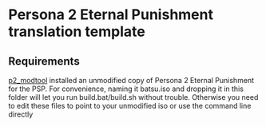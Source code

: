 # Persona 2 Eternal Punishment translation template

## Requirements
[p2_modtool](https://github.com/eiowlta/p2_tool) installed
an unmodified copy of Persona 2 Eternal Punishment for the PSP.  For convenience, naming it batsu.iso and dropping it in this folder will let you run build.bat/build.sh without trouble.  Otherwise you need to edit these files to point to your unmodified iso or use the command line directly

